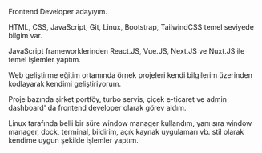 Frontend Developer adayıyım. 

HTML, CSS, JavaScript, Git, Linux, Bootstrap, TailwindCSS temel seviyede bilgim var. 

JavaScript frameworklerinden React.JS, Vue.JS, Next.JS ve Nuxt.JS ile temel işlemler yaptım. 

Web geliştirme eğitim ortamında örnek projeleri kendi bilgilerim üzerinden kodlayarak kendimi geliştiriyorum. 

Proje bazında şirket portföy, turbo servis, çiçek e-ticaret ve admin dashboard' da frontend developer olarak görev aldım. 

Linux tarafında belli bir süre window manager kullandım, yanı sıra window manager, dock, terminal, bildirim, açık kaynak uygulamarı vb. stil olarak kendime uygun şekilde işlemler yaptım.
